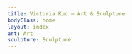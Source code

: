 ```yaml
---
title: Victoria Kuc – Art & Sculpture
bodyClass: home
layout: index
art: Art
sculpture: Sculpture
---
```

